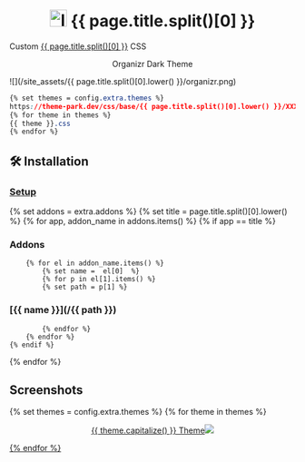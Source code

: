 <h1 align="center"> <img src="/site_assets/{{ page.title.split()[0].lower() }}/logo.png" alt="logo" width="30" height="30"> {{ page.title.split()[0] }}</h1>

Custom [{{ page.title.split()[0] }}](https://github.com/sonarr/sonarr) CSS

<p align="center"> Organizr Dark Theme </p>

![](/site_assets/{{ page.title.split()[0].lower() }}/organizr.png)

```css
{% set themes = config.extra.themes %}
https://theme-park.dev/css/base/{{ page.title.split()[0].lower() }}/XXX.css
{% for theme in themes %}
{{ theme }}.css
{% endfor %}
```

## 🛠️ Installation

### [Setup](/setup)

{% set addons = extra.addons %}
{% set title = page.title.split()[0].lower() %}
{% for app, addon_name in addons.items() %}
    {% if app  ==  title %}

### Addons

        {% for el in addon_name.items() %}
            {% set name =  el[0]  %}
            {% for p in el[1].items() %}
            {% set path = p[1] %}

### [{{ name }}](/{{ path }})

            {% endfor %}
        {% endfor %}
    {% endif %}
{% endfor %}

## Screenshots

{% set themes = config.extra.themes %}
{% for theme in themes %}
<p align="center">  
<a href="/site_assets/{{ page.title.split()[0].lower() }}/{{ theme }}.png">{{ theme.capitalize() }} Theme<img src="/site_assets/{{ page.title.split()[0].lower() }}/{{ theme }}.png"></img>
</p>
{% endfor %}